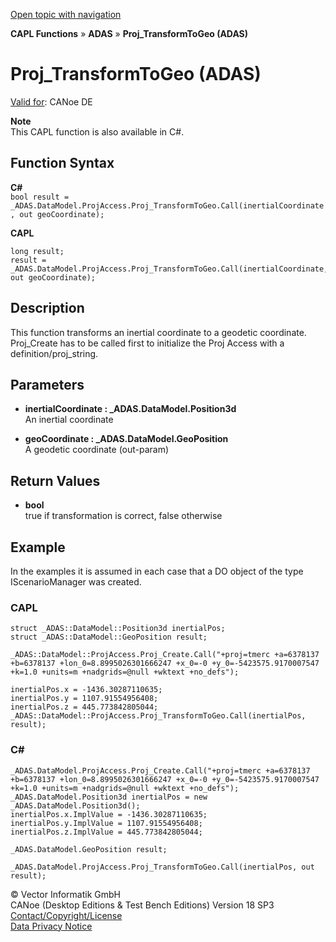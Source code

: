 [Open topic with navigation](../../../../../CANoeDEFamily.htm#Topics/CAPLFunctions/ADAS/Functions/CAPLfunctionProjTransformToGeo.md)

**CAPL Functions** » **ADAS** » **Proj_TransformToGeo (ADAS)**

# Proj_TransformToGeo (ADAS)

[Valid for](../../../Shared/FeatureAvailability.md): CANoe DE

**Note**  
This CAPL function is also available in C#.

## Function Syntax

**C#**  
`bool result = _ADAS.DataModel.ProjAccess.Proj_TransformToGeo.Call(inertialCoordinate, out geoCoordinate);`

**CAPL**  
```plaintext
long result;
result = _ADAS.DataModel.ProjAccess.Proj_TransformToGeo.Call(inertialCoordinate, out geoCoordinate);
```

## Description

This function transforms an inertial coordinate to a geodetic coordinate. Proj_Create has to be called first to initialize the Proj Access with a definition/proj_string.

## Parameters

- **inertialCoordinate : _ADAS.DataModel.Position3d**  
  An inertial coordinate

- **geoCoordinate : _ADAS.DataModel.GeoPosition**  
  A geodetic coordinate (out-param)

## Return Values

- **bool**  
  true if transformation is correct, false otherwise

## Example

In the examples it is assumed in each case that a DO object of the type IScenarioManager was created.

### CAPL

```plaintext
struct _ADAS::DataModel::Position3d inertialPos;
struct _ADAS::DataModel::GeoPosition result;

_ADAS::DataModel::ProjAccess.Proj_Create.Call("+proj=tmerc +a=6378137 +b=6378137 +lon_0=8.8995026301666247 +x_0=-0 +y_0=-5423575.9170007547 +k=1.0 +units=m +nadgrids=@null +wktext +no_defs");

inertialPos.x = -1436.30287110635;
inertialPos.y = 1107.91554956408;
inertialPos.z = 445.773842805044;
_ADAS::DataModel::ProjAccess.Proj_TransformToGeo.Call(inertialPos, result);
```

### C#

```plaintext
_ADAS.DataModel.ProjAccess.Proj_Create.Call("+proj=tmerc +a=6378137 +b=6378137 +lon_0=8.8995026301666247 +x_0=-0 +y_0=-5423575.9170007547 +k=1.0 +units=m +nadgrids=@null +wktext +no_defs");
_ADAS.DataModel.Position3d inertialPos = new _ADAS.DataModel.Position3d();
inertialPos.x.ImplValue = -1436.30287110635;
inertialPos.y.ImplValue = 1107.91554956408;
inertialPos.z.ImplValue = 445.773842805044;

_ADAS.DataModel.GeoPosition result;

_ADAS.DataModel.ProjAccess.Proj_TransformToGeo.Call(inertialPos, out result);
```

© Vector Informatik GmbH  
CANoe (Desktop Editions & Test Bench Editions) Version 18 SP3  
[Contact/Copyright/License](../../../Shared/ContactCopyrightLicense.md)  
[Data Privacy Notice](https://www.vector.com/int/en/company/get-info/privacy-policy/)